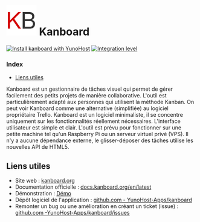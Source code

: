 # <img src="/images/kanboard_logo.png" height="80px" alt="logo de kanboard"> Kanboard

[![Install kanboard with YunoHost](https://install-app.yunohost.org/install-with-yunohost.png)](https://install-app.yunohost.org/?app=kanboard) [![Integration level](https://dash.yunohost.org/integration/kanboard.svg)](https://dash.yunohost.org/appci/app/kanboard)

### Index

- [Liens utiles](#liens-utiles)

Kanboard est un gestionnaire de tâches visuel qui permet de gérer facilement des petits projets de manière collaborative. L'outil est particulièrement adapté aux personnes qui utilisent la méthode Kanban. On peut voir Kanboard comme une alternative (simplifiée) au logiciel propriétaire Trello. Kanboard est un logiciel minimaliste, il se concentre uniquement sur les fonctionnalités réellement nécessaires. L'interface utilisateur est simple et clair.
L'outil est prévu pour fonctionner sur une petite machine tel qu'un Raspberry Pi ou un serveur virtuel privé (VPS). Il n'y a aucune dépendance externe, le glisser-déposer des tâches utilise les nouvelles API de HTML5.

## Liens utiles

+ Site web : [kanboard.org](https://kanboard.org)
+ Documentation officielle : [docs.kanboard.org/en/latest](https://docs.kanboard.org/fr/latest)
+ Démonstration : [Démo](https://framaboard.org)
+ Dépôt logiciel de l'application : [github.com - YunoHost-Apps/kanboard](https://github.com/YunoHost-Apps/kanboard_ynh)
+ Remonter un bug ou une amélioration en créant un ticket (issue) : [github.com -YunoHost-Apps/kanboard/issues](https://github.com/YunoHost-Apps/kanboard_ynh/issues)
